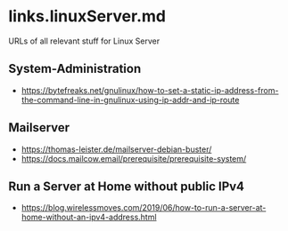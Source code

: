 # links.linuxServer.md
URLs of all relevant stuff for Linux Server

## System-Administration
 - https://bytefreaks.net/gnulinux/how-to-set-a-static-ip-address-from-the-command-line-in-gnulinux-using-ip-addr-and-ip-route

## Mailserver
 - https://thomas-leister.de/mailserver-debian-buster/
 - https://docs.mailcow.email/prerequisite/prerequisite-system/

## Run a Server at Home without public IPv4
 - https://blog.wirelessmoves.com/2019/06/how-to-run-a-server-at-home-without-an-ipv4-address.html
